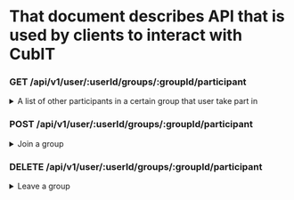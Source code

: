 # That document describes API that is used by clients to interact with CubIT

### GET /api/v1/user/:userId/groups/:groupId/participant
<details>
<summary>A list of other participants in a certain group that user take part in</summary>
	
</details>

### POST /api/v1/user/:userId/groups/:groupId/participant
<details>
<summary>Join a group</summary>
	
</details>

### DELETE /api/v1/user/:userId/groups/:groupId/participant
<details>
<summary>Leave a group</summary>
	
</details>
